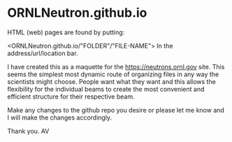# ORNLNeutron.github.io
HTML (web) pages are found by putting:

<ORNLNeutron.github.io/"FOLDER"/"FILE-NAME">
In the address/url/location bar. 


I have created this as a maquette for the https://neutrons.ornl.gov site. 
This seems the simplest most dynamic route of organizing files in any way the scientists might choose. 
People want what they want and this allows the flexibility for the individual beams to create the most convenient and efficient structure for their respective beam. 

Make any changes to the github repo you desire or please let me know and I will make the changes accordingly. 

Thank you.
AV
